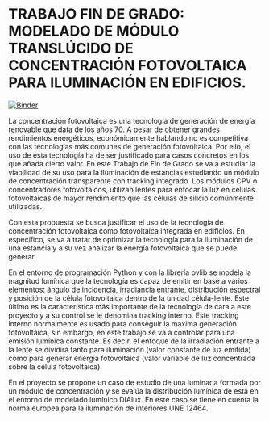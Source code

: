 # TRABAJO FIN DE GRADO: MODELADO DE MÓDULO TRANSLÚCIDO DE CONCENTRACIÓN FOTOVOLTAICA PARA ILUMINACIÓN EN EDIFICIOS. 


[![Binder](https://mybinder.org/badge_logo.svg)](https://mybinder.org/v2/gh/AnaDue99/microCPV_Iluminacion/HEAD)



La concentración fotovoltaica es una tecnología de generación de energía renovable que data de los años 70. A pesar de obtener grandes rendimientos energéticos, económicamente hablando no es competitiva con las tecnologías más comunes de generación fotovoltaica. Por ello, el uso de esta tecnología ha de ser justificado para casos concretos en los que añada cierto valor. En este Trabajo de Fin de Grado se va a estudiar la viabilidad de su uso para la iluminación de estancias estudiando un módulo de concentración transparente con tracking integrado. Los módulos CPV o concentradores fotovoltaicos, utilizan lentes para enfocar la luz en células fotovoltaicas de mayor rendimiento que las células de silicio comúnmente utilizadas.

Con esta propuesta se busca justificar el uso de la tecnología de concentración fotovoltaica como fotovoltaica integrada en edificios. En específico, se va a tratar de optimizar la tecnología para la iluminación de una estancia y a su vez analizar la energía fotovoltaica que se puede generar.

En el entorno de programación Python y con la librería pvlib se modela la magnitud lumínica que la tecnología es capaz de emitir en base a varios elementos: ángulo de incidencia, irradiancia entrante, distribución espectral y posición de la célula fotovoltaica dentro de la unidad célula-lente. Este último es la característica más importante de la tecnología de cara a este proyecto y a su control se le denomina tracking interno. Este tracking interno normalmente es usado para conseguir la máxima generación fotovoltaica, sin embargo, en este trabajo se va a controlar para una emisión lumínica constante. Es decir, el enfoque de la irradiación entrante a la lente se dividirá tanto para iluminación (valor constante de luz emitida) como para generar energía fotovoltaica (valor variable de luz concentrada sobre la célula fotovoltaica).

En el proyecto se propone un caso de estudio de una luminaria formada por un módulo de concentración y se evalúa la distribución lumínica de esta en el entorno de modelado lumínico DIAlux. En este caso se tiene en cuenta la norma europea para la iluminación de interiores UNE 12464.
